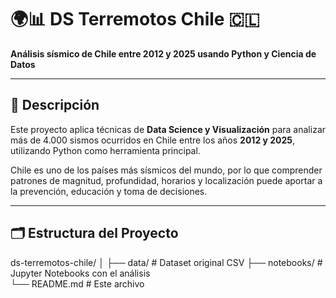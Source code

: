 # 🌍📊 DS Terremotos Chile 🇨🇱  
**Análisis sísmico de Chile entre 2012 y 2025 usando Python y Ciencia de Datos**

---

## 🔎 Descripción

Este proyecto aplica técnicas de **Data Science y Visualización** para analizar más de 4.000 sismos ocurridos en Chile entre los años **2012 y 2025**, utilizando Python como herramienta principal.

Chile es uno de los países más sísmicos del mundo, por lo que comprender patrones de magnitud, profundidad, horarios y localización puede aportar a la prevención, educación y toma de decisiones.

---

## 🗂️ Estructura del Proyecto

ds-terremotos-chile/
│
├── data/                   # Dataset original CSV
├── notebooks/              # Jupyter Notebooks con el análisis                
└── README.md               # Este archivo

